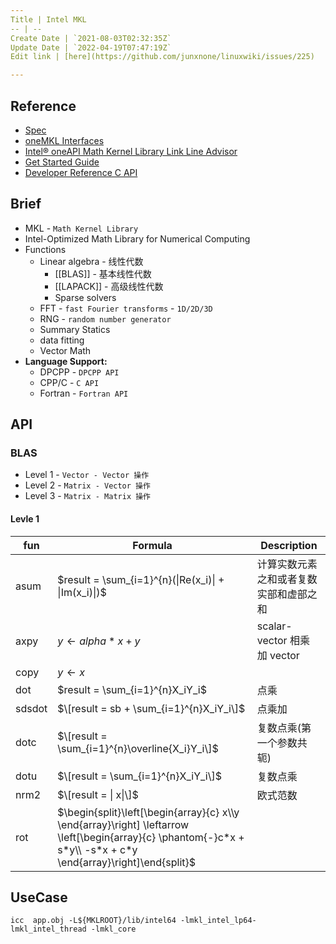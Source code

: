 ```yaml
---
Title | Intel MKL
-- | --
Create Date | `2021-08-03T02:32:35Z`
Update Date | `2022-04-19T07:47:19Z`
Edit link | [here](https://github.com/junxnone/linuxwiki/issues/225)

---
```

## Reference
- [Spec](https://spec.oneapi.io/versions/latest/index.html)
- [oneMKL Interfaces](https://oneapi-src.github.io/oneMKL/index.html)
- [Intel® oneAPI Math Kernel Library Link Line Advisor](https://www.intel.com/content/www/us/en/developer/tools/oneapi/onemkl-link-line-advisor.html)
- [Get Started Guide](https://www.intel.com/content/www/us/en/develop/documentation/get-started-with-mkl-for-dpcpp/top.html)
- [Developer Reference C API](https://www.intel.com/content/www/us/en/develop/documentation/onemkl-developer-reference-c/top.html)

## Brief
- MKL - `Math Kernel Library`
- Intel-Optimized Math Library for Numerical Computing
- Functions
  - Linear algebra - 线性代数
    - [[BLAS]] - 基本线性代数
    - [[LAPACK]] - 高级线性代数
    - Sparse solvers
  - FFT - `fast Fourier transforms` - `1D/2D/3D`
  - RNG - `random number generator`
  - Summary Statics
  - data fitting
  - Vector Math
- **Language Support:** 
  - DPCPP - `DPCPP API`
  - CPP/C - `C API`
  - Fortran - `Fortran API`

## API
### BLAS
- Level 1 - `Vector - Vector 操作`
- Level 2 - `Matrix - Vector 操作`
- Level 3 - `Matrix - Matrix 操作`

#### Levle 1

fun | Formula | Description
-- | -- | --
asum | $result = \sum_{i=1}^{n}(\|Re(x_i)\| + \|Im(x_i)\|)$ | 计算实数元素之和或者复数实部和虚部之和
axpy | $y \leftarrow alpha * x + y$ | scalar-vector 相乘 加 vector
copy | $y \leftarrow  x$ |
dot | $result = \sum_{i=1}^{n}X_iY_i$ | 点乘
sdsdot | $\[result = sb + \sum_{i=1}^{n}X_iY_i\]$ | 点乘加
dotc | $\[result = \sum_{i=1}^{n}\overline{X_i}Y_i\]$ | 复数点乘(第一个参数共轭)
dotu | $\[result = \sum_{i=1}^{n}X_iY_i\]$ | 复数点乘
nrm2 | $\[result = \| x\|\]$ | 欧式范数
rot | $\begin{split}\left[\begin{array}{c}    x\\y \end{array}\right] \leftarrow \left[\begin{array}{c}    \phantom{-}c*x + s*y\\    -s*x + c*y \end{array}\right]\end{split}$ | 


## UseCase
```
icc  app.obj -L${MKLROOT}/lib/intel64 -lmkl_intel_lp64-lmkl_intel_thread -lmkl_core
```
